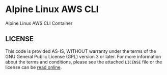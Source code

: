# Alpine Linux AWS CLI #

Alpine Linux AWS CLI Container

## LICENSE ##

This code is provided AS-IS, WITHOUT warranty under the terms of the GNU
General Public License (GPL) version 3 or later. For more information about the
terms and conditions, please see the attached `LICENSE` file or the license can
be [read online][1].

[1]: http://www.gnu.org/licenses/gpl.html
